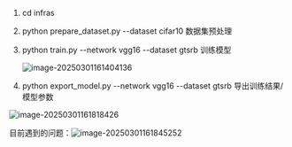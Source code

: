 1. cd infras

2. python prepare_dataset.py --dataset cifar10 数据集预处理

3. python train.py --network vgg16 --dataset gtsrb 训练模型

   ![image-20250301161404136](C:\Users\MIE\AppData\Roaming\Typora\typora-user-images\image-20250301161404136.png)

4. python export_model.py --network vgg16 --dataset gtsrb  导出训练结果/模型参数



![image-20250301161818426](C:\Users\MIE\AppData\Roaming\Typora\typora-user-images\image-20250301161818426.png)



目前遇到的问题：![image-20250301161845252](C:\Users\MIE\AppData\Roaming\Typora\typora-user-images\image-20250301161845252.png)